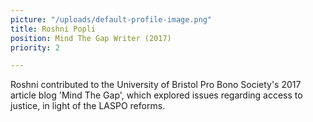 ```yaml
---
picture: "/uploads/default-profile-image.png"
title: Roshni Popli
position: Mind The Gap Writer (2017)
priority: 2

---
```

Roshni contributed to the University of Bristol Pro Bono Society's 2017 article blog 'Mind The Gap', which explored issues regarding access to justice,  in light of the LASPO reforms.